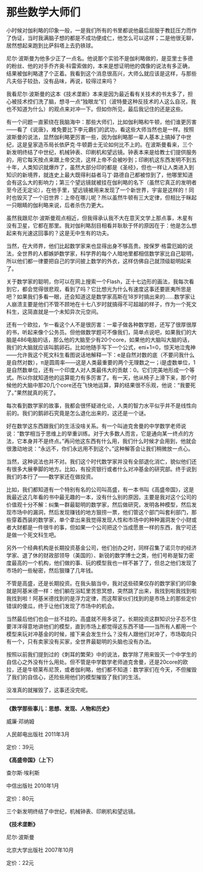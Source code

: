 # 那些数学大师们 #

小时候对伽利略的印象一般，一是我们所有的书里都说他最后屈服于教廷压力而作了伪证，当时我满脑子想的都是不成功便成仁，他怎么可以这样；二是他很无聊，居然想起来跑到比萨斜塔上去扔铁球。

尼尔·波斯曼为他多少正了一点名。他说那个实验不是伽利略做的，是亚里士多德的粉丝、他的对手乔齐奥·科雷索做的，本来是想证明他的偶像的说法有多正确，结果被伽利略逮了个正着。我看到这个消息很高兴，大师么就应该是这样，与那些凡夫俗子较劲，没有品味，再说，较得过来吗？

我看尼尔·波斯曼的这本《技术垄断》本来是因为最近看有关技术的书太多了，担心被技术控们洗了脑，想寻一点“独眼龙”们（波特曼这种反技术的人这么自况，我也不知道为什么）的观点来对冲一下。但如你所见，最后我记住的还是这些。

有一个问题一直萦绕在我脑海中：那些大师们，比如伽利略和牛顿，他们谁更厉害——看了《说唐》，难免要比下李元霸们的武功，看这些大师当然也是一样。按照波斯曼的说法，显然伽利略更厉害一些，因为伽利略那一辈人基本上搞掉了中世纪，这是皇家造币局长依萨克·牛顿爵士无论如何比不上的。在波斯曼看来，三个新发明终结了中世纪，机械钟表、印刷机和望远镜。钟表本来是给教士们提供服务的，用它每天按点来跟上帝交流，这样上帝不会被吵到；印刷机这东西发明不到五十年，人类知识就爆炸了，虽然大部分印的都是《圣经》，但也一样让人类进入到知识的新境界，就连史上最大既得利益者马丁·路德自己都被惊到了，他哪里知道会有这么大的影响力；第三个望远镜就被挂在伽利略的名下（虽然它真正的发明者至今还无定论），在他手里，望远镜被用来发现了一个新世界，宇宙是这样的！同时也毁灭了一个旧世界：上帝在哪儿呢？所以虽然牛顿有三大定律，但相比于眯起一只眼睛的伽利略来说，后者杀伤力更大。

虽然我跟尼尔·波斯曼观点相近，但我得承认我不大在意天文学上那点事，木星有没有卫星，它都在那里。我对伽利略刮目相看并耿耿于怀的原因在于：他是怎么想起来有光速这回事的？这是无中生有的功夫。

当然，在大师界，他们比起数学家来也显得出身不够高贵。按保罗·格雷厄姆的说法，全世界的人都嫉妒数学家，科学界的每个人暗地里都相信数学家比自己聪明，所以他们都一律要把自己的学问披上数学的外衣，这样仿佛自己就顶级聪明起来了。

关于数学家的聪明，你可以在网上搜索一个Flash，正十七边形的画法，我每次看到它，都会觉得很悲观，看到了吗？它比想光为什么有速度这事还要匪夷所思是吧？如果我们多看一眼，还会知道这是数学家高斯在18岁时搞出来的……数学家让人崩溃主要是他们不管不顾地在十七八岁时就搞得不可超越的样子，作为一个死文科生，这简直就是一个未知异次元空间。

还有一个欧拉，乍一看这个人不是很厉害：一辈子做各种数学题，还写了很厚很厚的书，听起来像个公务员。但他做数学题可不像我们，简单点说吧，如果我们的大脑是486电脑的话，那么他的大脑至少有20个core，如果他的大脑叫大脑的话，我们的大脑就应该叫鹅卵石。比如他随手写下一个公式，eπi+1=0，惊天地泣鬼神——允许我这个死文科生看图说话地解释一下：e是自然对数的底（不要问我什么是自然对数），π是圆周率——这是人类最重要的两个无理数之一；i是虚数单位，1是自然数单位，还有一个印度人对人类最伟大的贡献：0。它们完美地形成一个等式。所以你就知道他的运算能力有多厉害了。有一天，他从椅子上滑下来，那个时候他的大脑中那20几个core还在飞快地运算，算的结果很不乐观，他说：“我要死了。”果然就真的死了。

每次看到数学家的故事，我都会很怀疑进化论，人类的智力水平似乎并不是线性向前的。我们的鹅卵石究竟是怎么退化出来的，这还是一个谜。

好在数学这东西跟我们的生活没啥关系。有一个叫迪克舍曼的中学数学老师说说：“数学相当于思维上的举重训练。对于大多数人而言，它是通向某一终点的方法，它本身并不是终点。”再问他这东西有什么用，我们什么时候才会用到，他就会很激动地说：“永远不，你们永远用不到这个。”这种解答会让我们稍微放一点心。

当然，这种说法也并不对。我们这个时代数学家并没有全部退化消亡，貌似他们还有很多大展拳脚的地方。比如，有投资银行或者什么对冲基金的研究部。终于说到我们的本行了——数学家还在做投资。

比如，我们都知道有一个特别有名的公司叫高盛，有一本书叫《高盛帝国》，这是我最近这几年看的书中最无趣的一本，没有什么别的原因，主要是我对这个公司的价值观十分不解：纠集一群最聪明的数学家，然后做研究，发明各种模型，然后发现市场中的漏洞，然后发现赚钱的地方狠捞一票，他们管这个部门叫套利部门，那些穿着西装的数学家，单个拿出来我觉得发现人性和市场中的种种漏洞发个小财或者大财都是一件很牛的事，但如果一个公司把这个当成愿景一样的东西，我宁可还是做一个死文科生吧。

另外一个经典机构是长期投资基金公司，他们创办之时，同样召集了诺贝尔的经济学家、退了休的财政部领导（美国的）、新锐的数学博士之类，他们号称是智力密度最高的一个机构，他们做的事、玩的模型我也一样不甚了了，但总之他们发现了市场的一些秘密，然后狠赚了几年钱。

不管是高盛，还是长期投资。在我头脑当中，我对这些硕果仅存的数学家们的印象就是阿基米德一样：他们躺在浴缸里苦思冥想，突然跳了出来，我找到啦我找到啦我找到啦！阿基米德找到的是浮力定律，而这帮家伙们找到的是市场上的那些定价错误的傻瓜，终于让他们发现了市场中的机会。

当然最后他们也会一丝不挂的。高盛就不用多说了。长期投资这群知识分子忍不住要洋洋得意地讲他们的模型，直到市场上都觉得这东西不错——当所有人都用一个模型来玩对冲基金的时候，接下来会发生什么？没有人跟他们对冲了，市场取向只有一个，只有卖家没有买家，全世界最聪明的头脑也没有办法。

按照以前我们提到过的《刺耳的繁荣》中的说法，数学除了用来毁灭一个中学生的自信心之外没有什么用处。但不管是中学数学老师迪克舍曼，还是20core的欧拉，还是牛顿莱布尼茨，或者伽利略，他们都不知道：数学家们在今天，不但摧毁了我们的自信心，还险些用他们的模型摧毁了我们的生活。

没准真的就摧毁了，这事还没完呢。

---

**《数学那些事儿：思想、发现、人物和历史》**

威廉·邓纳姆

人民邮电出版社 2011年3月

定价：39元


**《高盛帝国》（上下）**

查尔斯·埃利斯

中信出版社 2010年1月

定价：80元


三个新发明终结了中世纪，机械钟表、印刷机和望远镜。

**《技术垄断》**

尼尔·波斯曼

北京大学出版社 2007年10月

定价：22元
 
